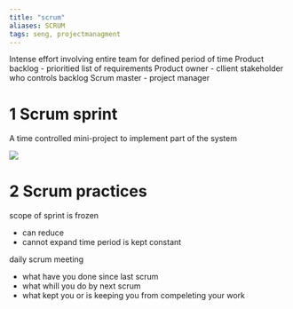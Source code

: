 ```yaml
---
title: "scrum"
aliases: SCRUM
tags: seng, projectmanagment
---
```


Intense effort involving entire team for defined period of time
Product backlog - prioritied list of requirements
Product owner - cllient stakeholder who controls backlog
Scrum master - project manager

# 1 Scrum sprint
A time controlled mini-project to implement part of the system

![](https://i.imgur.com/R3biN9h.png)

# 2 Scrum  practices
scope of sprint is frozen
 - can reduce
 - cannot expand
time period is kept constant

daily scrum meeting
- what have you done since last scrum
- what whill you do by next scrum
- what kept you or is keeping you from compeleting your work
